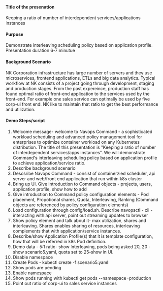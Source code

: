 
#### Title of the presenation
Keeping a ratio of number of interdependent services/applications instances

#### Purpose
Demonstrate interleaving scheduling policy based on application profile.  Presentation duration 6-7 minutue

#### Background Scenario
NK Corporation infrastructure has large number of servers and they use microservices, frontend applications, ETLs and big data analytics. Typical workflow at NK consists of a project going through development, staging and production stages.  From the past expereince, production staff has found optimal ratio of front-end application to the services used by the front-end.  For example one sales service can optimally be used by five corp-ui front end. NK like to maintain that ratio to get the best performance and utilization.

#### Demo Steps/script
1. Welcome message- welcome to Navops Command - a sophisticated workload scheduling and advanced policy management tool for enterprises to optimize container workload on any Kubernetes distribution.  The title of this presentation is "Keeping a ratio of number of interdependent services/apps instances". We will demonstrate Command's interleaving scheduling policy based on application profile to achieve application/service ratio.
2. Describe background scenario
3. Descsribe Navops Command - consist of containerzied scheduler, api server and web/front end application that run within k8s cluster
4. Bring up UI. Give introduction to Command objects - projects, users, application profile, show how to add
5. Give introduction to Command policy configuration elements - Pod placement, Propotional shares, Quota, Interleaving, Ranking (Command objects are referenced by policy configuration elements)
6. Load configuration through config/load.sh.  Describe navopsctl - cli - interacting with api server, point out streaming updates to browser
7. Show policy element and talk about it- max utilization, shares and interleaving.  Shares enables sharing of resources, interleaving complements that with application/service instances.
8. Describe/show Application Profile(s) that it is template configuration, how that will be referred in k8s Pod definition.  
9. Demo data - 5:1 ratio- show Interleaving, pods being asked 20, 20 - show scenario5.yaml, quota set to 25-show in UI.
10. Disable namespace
11. Create Pods - kubectl create -f scenario5.yaml
12. Show pods are pending
13. Enable namespace
14. Show pods running with kubectl get pods --namespace=production
15. Point out ratio of corp-ui to sales service instances
